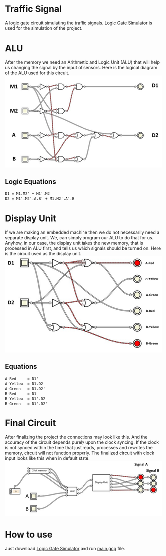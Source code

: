 # Traffic Signal
A logic gate circuit simulating the traffic signals. [Logic Gate Simulator](https://sourceforge.net/projects/gatesim/) is used for the simulation of the project.

# ALU
After the memory we need an Arithmetic and Logic Unit (ALU) that will help us changing the signal by the input of sensors. Here is the logical diagram of the ALU used for this circuit. ![ALU](images/ALU.png)

## Logic Equations
```
D1 = M1.M2' + M1'.M2
D2 = M1'.M2'.A.B' + M1.M2'.A'.B
```

# Display Unit
If we are making an embedded machine then we do not necessarily need a separate display unit. We, can simply program our ALU to do that for us. Anyhow, in our case, the display unit takes the new memory, that is processed in ALU first, and tells us which signals should be turned on. Here is the circuit used as the display unit. ![Display Unit](images/display_unit.png)

## Equations
```
A-Red     = D1'
A-Yellow  = D1.D2
A-Green   = D1.D2'
B-Red     = D1
B-Yellow  = D1'.D2
B-Green   = D1'.D2'
```

# Final Circuit
After finalizing the project the connections may look like this. And the accuracy of the circuit depends purely upon the clock syncing. If the clock is not synced within the time that just reads, processes and rewrites the memory, circuit will not function properly. The finalized circuit with clock input looks like this when in default state. ![Final Circuit](images/final_circuit.png)

# How to use
Just download [Logic Gate Simulator](https://sourceforge.net/projects/gatesim/) and run [main.gcg](main.gcg) file. 
